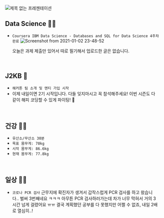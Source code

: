 ![제목 없는 프레젠테이션](https://user-images.githubusercontent.com/61633137/103456202-386ade80-4d37-11eb-9810-98f984d0aa9a.jpg)

## Data Science :man_technologist:

- `Coursera IBM Data Science - Databases and SQL for Data Science 4주차 완료`
  ![Screenshot from 2021-01-02 23-48-52](https://user-images.githubusercontent.com/61633137/103459847-2435da00-4d55-11eb-9a94-b174358b11ff.png)

  오늘은 과제 제출만 있어서 따로 필기해서 업로드한 글은 없습니다.

<br>

## J2KB :blue_book:

- `해커톤 팀 소개 및 멘티 가입 시작`
- 이제 내일이면 2기 시작입니다. 다들 잊지마시고 꼭 참석해주세요! 
  이번 시즌도 다같이 해피 코딩할 수 있게 파이팅! :muscle:

<br>

## 건강 :running_man:

- `유산소/무산소 30분`
- `목표 몸무게: 70kg`
- `시작 몸무게: 86.6kg`
- `현재 몸무게: 77.8kg`

<br>

## 일상 :man_technologist:

- `코로나 PCR 검사`
  근무지에 확진자가 생겨서 갑작스럽게 PCR 검사를 하고 왔습니다.. 벌써 3번째네요 ㅋㅋㅋ
  아무튼 PCR 검사하러가는데 차가 너무 막혀서 거의 3시간 넘게 걸렸어요 ㅠㅠ
  결국 계획했던 공부를 다 못했지만 어쩔 수 없죠, 내일 2배로 열심히..!

<br>

  

